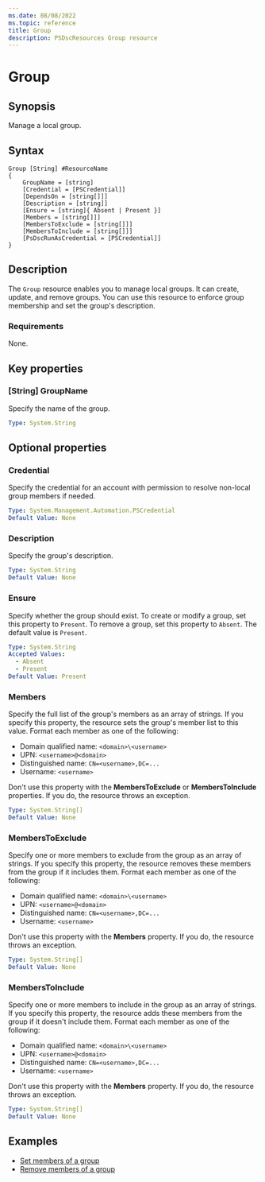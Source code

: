 ```yaml
---
ms.date: 08/08/2022
ms.topic: reference
title: Group
description: PSDscResources Group resource
---
```


# Group

## Synopsis

Manage a local group.

## Syntax

```text
Group [String] #ResourceName
{
    GroupName = [string]
    [Credential = [PSCredential]]
    [DependsOn = [string[]]]
    [Description = [string]]
    [Ensure = [string]{ Absent | Present }]
    [Members = [string[]]]
    [MembersToExclude = [string[]]]
    [MembersToInclude = [string[]]]
    [PsDscRunAsCredential = [PSCredential]]
}
```

## Description

The `Group` resource enables you to manage local groups. It can create, update, and remove groups.
You can use this resource to enforce group membership and set the group's description.

### Requirements

None.

## Key properties

### [String] GroupName

Specify the name of the group.

```yaml
Type: System.String
```

## Optional properties

### Credential

Specify the credential for an account with permission to resolve non-local group members if needed.

```yaml
Type: System.Management.Automation.PSCredential
Default Value: None
```

### Description

Specify the group's description.

```yaml
Type: System.String
Default Value: None
```

### Ensure

Specify whether the group should exist. To create or modify a group, set this property to `Present`.
To remove a group, set this property to `Absent`. The default value is `Present`.

```yaml
Type: System.String
Accepted Values:
  - Absent
  - Present
Default Value: Present
```

### Members

Specify the full list of the group's members as an array of strings. If you specify this property,
the resource sets the group's member list to this value. Format each member as one of the following:

- Domain qualified name: `<domain>\<username>`
- UPN: `<username>@<domain>`
- Distinguished name: `CN=<username>,DC=...`
- Username: `<username>`

Don't use this property with the **MembersToExclude** or **MembersToInclude** properties. If you
do, the resource throws an exception.

```yaml
Type: System.String[]
Default Value: None
```

### MembersToExclude

Specify one or more members to exclude from the group as an array of strings. If you specify this
property, the resource removes these members from the group if it includes them. Format each member
as one of the following:

- Domain qualified name: `<domain>\<username>`
- UPN: `<username>@<domain>`
- Distinguished name: `CN=<username>,DC=...`
- Username: `<username>`

Don't use this property with the **Members** property. If you do, the resource throws an exception.

```yaml
Type: System.String[]
Default Value: None
```

### MembersToInclude

Specify one or more members to include in the group as an array of strings. If you specify this
property, the resource adds these members from the group if it doesn't include them. Format each
member as one of the following:

- Domain qualified name: `<domain>\<username>`
- UPN: `<username>@<domain>`
- Distinguished name: `CN=<username>,DC=...`
- Username: `<username>`

Don't use this property with the **Members** property. If you do, the resource throws an exception.

```yaml
Type: System.String[]
Default Value: None
```

## Examples

- [Set members of a group][1]
- [Remove members of a group][2]

[1]: SetMembers.md
[2]: RemoveMembers.md
